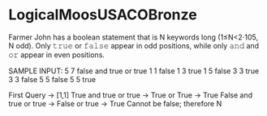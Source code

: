 # LogicalMoosUSACOBronze

Farmer John has a boolean statement that is N keywords long (1≤N<2⋅105, N odd). Only 𝚝𝚛𝚞𝚎 or 𝚏𝚊𝚕𝚜𝚎
 appear in odd positions, while only 𝚊𝚗𝚍 and 𝚘𝚛 appear in even positions.

SAMPLE INPUT:
5 7
false and true or true
1 1 false
1 3 true
1 5 false
3 3 true
3 3 false
5 5 false
5 5 true


First Query → [1,1]
True and true or true 
→ True or True 
→ True 
False and true or true 
→ False or true
→ True 
Cannot be false; therefore N 
